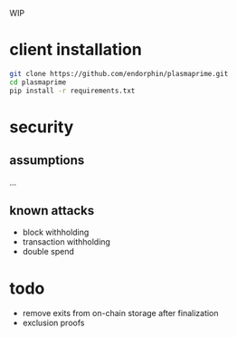 WIP

# client installation
```bash
git clone https://github.com/endorphin/plasmaprime.git
cd plasmaprime
pip install -r requirements.txt
```

# security
## assumptions
...
## known attacks
- block withholding
- transaction withholding
- double spend

# todo
- remove exits from on-chain storage after finalization
- exclusion proofs
